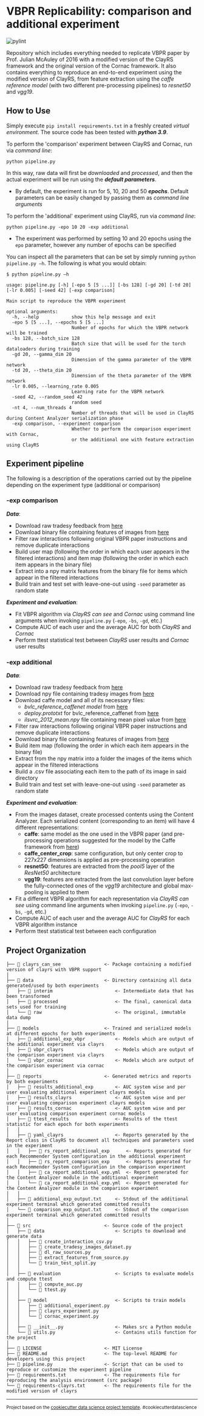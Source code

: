 # VBPR Replicability: comparison and additional experiment

![pylint]()

Repository which includes everything needed to replicate VBPR paper by Prof. Julian McAuley of 2016 with a modified version of the ClayRS framework and the original version of the Cornac framework.
It also contains everything to reproduce an end-to-end experiment using the modified version of ClayRS, 
from feature extraction using the *caffe reference model* (with two different pre-processing pipelines) to *resnet50* and *vgg19*.

## How to Use

Simply execute `pip install requirements.txt` in a freshly created *virtual environment*. The source code has been tested with ***python 3.9***.

To perform the 'comparison' experiment between ClayRS and Cornac, run via *command line*:

```
python pipeline.py
```

In this way, raw data will first be *downloaded* and *processed*, and then the actual experiment will be run using the ***default parameters***.
* By default, the experiment is run for $5$, $10$, $20$ and $50$ ***epochs***. Default parameters can be easily changed by passing them as *command line arguments*

To perform the 'additional' experiment using ClayRS, run via *command line*:

```
python pipeline.py -epo 10 20 -exp additional
```

* The experiment was performed by setting 10 and 20 epochs using the `epo` parameter, however any number of epochs can be specified

You can inspect all the parameters that can be set by simply running `python pipeline.py –h`. The following is what you would obtain:

```console
$ python pipeline.py –h

usage: pipeline.py [-h] [-epo 5 [5 ...]] [-bs 128] [-gd 20] [-td 20] [-lr 0.005] [-seed 42] [-exp comparison]

Main script to reproduce the VBPR experiment

optional arguments:
  -h, --help            show this help message and exit
  -epo 5 [5 ...], --epochs 5 [5 ...]
                        Number of epochs for which the VBPR network will be trained
  -bs 128, --batch_size 128
                        Batch size that will be used for the torch dataloaders during training
  -gd 20, --gamma_dim 20
                        Dimension of the gamma parameter of the VBPR network
  -td 20, --theta_dim 20
                        Dimension of the theta parameter of the VBPR network
  -lr 0.005, --learning_rate 0.005
                        Learning rate for the VBPR network
  -seed 42, --random_seed 42
                        random seed
  -nt 4, --num_threads 4
                        Number of threads that will be used in ClayRS during Content Analyzer serialization phase
  -exp comparison, --experiment comparison
                        Whether to perform the comparison experiment with Cornac, 
                        or the additional one with feature extraction using ClayRS
```

## Experiment pipeline

The following is a description of the operations carried out by the pipeline depending on the experiment type (additional or comparison)

### -exp comparison

***Data***:

* Download raw tradesy feedback from [here](http://jmcauley.ucsd.edu/data/tradesy/tradesy.json.gz)
* Download binary file containing features of images from [here](http://jmcauley.ucsd.edu/data/tradesy/image_features_tradesy.b)
* Filter raw interactions following original VBPR paper instructions and remove duplicate interactions
* Build user map (following the order in which each user appears in the filtered interactions) and item map (following the order in which each item appears in the binary file)
* Extract into a npy matrix features from the binary file for items which appear in the filtered interactions
* Build train and test set with leave-one-out using `-seed` parameter as random state

***Experiment and evaluation***:

* Fit VBPR algorithm via *ClayRS can see* and *Cornac* using command line arguments when invoking `pipeline.py` (`-epo`, `-bs`, `-gd`, etc.)
* Compute AUC of each user and the average AUC for both *ClayRS* and *Cornac*
* Perform ttest statistical test between *ClayRS* user results and *Cornac* user results

### -exp additional

***Data***:

* Download raw tradesy feedback from [here](http://jmcauley.ucsd.edu/data/tradesy/tradesy.json.gz)
* Download npy file containing tradesy images from [here](http://cseweb.ucsd.edu/~wckang/DVBPR/TradesyImgPartitioned.npy)
* Download caffe model and all of its necessary files:
  * *bvlc_reference_caffenet model* from [here](http://dl.caffe.berkeleyvision.org/bvlc_reference_caffenet.caffemodel)
  * *deploy.prototxt* for bvlc_reference_caffenet from [here](https://github.com/BVLC/caffe/blob/master/models/bvlc_reference_caffenet/deploy.prototxt)
  * *ilsvrc_2012_mean.npy* file containing mean pixel value from [here](https://github.com/facebookarchive/models/raw/master/bvlc_reference_caffenet/ilsvrc_2012_mean.npy)
* Filter raw interactions following original VBPR paper instructions and remove duplicate interactions
* Download binary file containing features of images from [here](http://jmcauley.ucsd.edu/data/tradesy/image_features_tradesy.b)
* Build item map (following the order in which each item appears in the binary file)
* Extract from the npy matrix into a folder the images of the items which appear in the filtered interactions
* Build a .csv file associating each item to the path of its image in said directory
* Build train and test set with leave-one-out using `-seed` parameter as random state

***Experiment and evaluation***:

* From the images dataset, create processed contents using the Content Analyzer. Each serialized content (corresponding to an item) 
will have 4 different representations:
  * **caffe**: same model as the one used in the VBPR paper (and pre-processing operations suggested for the model by the Caffe framework from [here](https://github.com/BVLC/caffe/blob/master/examples/00-classification.ipynb))
  * **caffe_center_crop**: same configuration, but only center crop to 227x227 dimensions is applied as pre-processing operation
  * **resnet50**: features are extracted from the *pool5* layer of the *ResNet50* architecture
  * **vgg19**: features are extracted from the last convolution layer before the fully-connected ones  of the *vgg19* architecture and global max-pooling is applied to them
* Fit a different VBPR algorithm for each representation via *ClayRS can see* using command line arguments when invoking `pipeline.py` (`-epo`, `-bs`, `-gd`, etc.)
* Compute AUC of each user and the average AUC for *ClayRS* for each VBPR algorithm instance
* Perform ttest statistical test between each configuration


Project Organization
------------
    ├── 📁 clayrs_can_see                <- Package containing a modified version of clayrs with VBPR support
    │
    ├── 📁 data                          <- Directory containing all data generated/used by both experiments
    │   ├── 📁 interim                       <- Intermediate data that has been transformed
    │   ├── 📁 processed                     <- The final, canonical data sets used for training
    │   └── 📁 raw                           <- The original, immutable data dump
    │
    ├── 📁 models                        <- Trained and serialized models at different epochs for both experiments
    │   ├── 📁 additional_exp_vbpr           <- Models which are output of the additional experiment via clayrs
    │   ├── 📁 vbpr_clayrs                   <- Models which are output of the comparison experiment via clayrs
    │   └── 📁 vbpr_cornac                   <- Models which are output of the comparison experiment via cornac
    │
    ├── 📁 reports                       <- Generated metrics and reports by both experiments
    │   ├── 📁 results_additional_exp        <- AUC system wise and per user evaluating additional experiment clayrs models
    │   ├── 📁 results_clayrs                <- AUC system wise and per user evaluating comparison experiment clayrs models
    │   ├── 📁 results_cornac                <- AUC system wise and per user evaluating comparison experiment cornac models
    │   ├── 📁 ttest_results                 <- Results of the ttest statistic for each epoch for both experiments
    │   │
    │   ├── 📁 yaml_clayrs                   <- Reports generated by the Report class in ClayRS to document all techniques and parameters used in the experiment
    │   │   ├── 📁 rs_report_additional_exp      <- Reports generated for each Recommender System configuration in the additional experiment
    │   │   ├── 📁 rs_report_comparison_exp      <- Reports generated for each Recommender System configuration in the comparison experiment
    │   │   ├── 📄 ca_report_additional_exp.yml  <- Report generated for the Content Analyzer module in the additional experiment
    │   │   └── 📄 ca_report_additional_exp.yml  <- Report generated for the Content Analyzer module in the comparison experiment
    │   │
    │   ├── 📄 additional_exp_output.txt     <- Stdout of the additional experiment terminal which generated committed results
    │   └── 📄 comparison_exp_output.txt     <- Stdout of the comparison experiment terminal which generated committed results
    │
    ├── 📁 src                           <- Source code of the project
    │   ├── 📁 data                          <- Scripts to download and generate data
    │   │   ├── 📄 create_interaction_csv.py
    │   │   ├── 📄 create_tradesy_images_dataset.py
    │   │   ├── 📄 dl_raw_sources.py
    │   │   ├── 📄 extract_features_from_source.py
    │   │   └── 📄 train_test_split.py
    │   │
    │   ├── 📁 evaluation                    <- Scripts to evaluate models and compute ttest
    │   │   ├── 📄 compute_auc.py
    │   │   └── 📄 ttest.py
    │   │
    │   ├── 📁 model                         <- Scripts to train models
    │   │   ├── 📄 additional_experiment.py
    │   │   ├── 📄 clayrs_experiment.py
    │   │   └── 📄 cornac_experiment.py
    │   │
    │   ├── 📄 __init__.py                   <- Makes src a Python module
    │   └── 📄 utils.py                      <- Contains utils function for the project
    │
    ├── 📄 LICENSE                       <- MIT License
    ├── 📄 README.md                     <- The top-level README for developers using this project
    ├── 📄 pipeline.py                   <- Script that can be used to reproduce or customize the experiment pipeline
    ├── 📄 requirements.txt              <- The requirements file for reproducing the analysis environment (src package)
    └── 📄 requirements-clayrs.txt       <- The requirements file for the modified version of clayrs

--------

<p><small>Project based on the <a target="_blank" href="https://drivendata.github.io/cookiecutter-data-science/">cookiecutter data science project template</a>. #cookiecutterdatascience</small></p>
